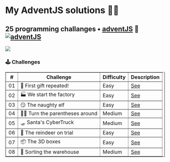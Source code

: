 # My AdventJS solutions 🎅🎄

## 25 programming challanges • <a href="https://adventjs.dev" target="_blank">adventJS</a> 🚀 [![adventJS](https://img.shields.io/badge/adventJS-fbbf24?style=flat-square&logo=JavaScript&logoColor=000000)](https://adventjs.dev)

<p> 
  <img src=https://i.imgur.com/mOUN7uE.png>
</p>

### 🕹️ Challenges

<table border="1">
  <thead>
    <tr>
      <th>#</th>
      <th>Challenge</th>
      <th>Difficulty</th>
      <th>Description</th>
    </tr>
  </thead>
  <tbody>
    <tr>
      <td>01</td>
      <td>🎁 First gift repeated!</td>
      <td>Easy</td>
      <td><a href="https://adventjs.dev/es/challenges/2023/1" target="_blank">See</a></td>
    </tr>
    <tr>
      <td>02</td>
      <td>🏭 We start the factory</td>
      <td>Easy</td>
      <td><a href="https://adventjs.dev/es/challenges/2023/2" target="_blank">See</a></td>
    </tr>
    <tr>
      <td>03</td>
      <td>😏 The naughty elf</td>
      <td>Easy</td>
      <td><a href="https://adventjs.dev/es/challenges/2023/3" target="_blank">See</a></td>
    </tr>
    <tr>
      <td>04</td>
      <td>😵‍💫 Turn the parentheses around</td>
      <td>Medium</td>
      <td><a href="https://adventjs.dev/es/challenges/2023/4" target="_blank">See</a></td>
    </tr>
    <tr>
      <td>05</td>
      <td>🛷 Santa's CyberTruck</td>
      <td>Medium</td>
      <td><a href="https://adventjs.dev/es/challenges/2023/5" target="_blank">See</a></td>
    </tr>
    <tr>
      <td>06</td>
      <td>🦌 The reindeer on trial</td>
      <td>Easy</td>
      <td><a href="https://adventjs.dev/es/challenges/2023/6" target="_blank">See</a></td>
    </tr>
    <tr>
      <td>07</td>
      <td>📦 The 3D boxes</td>
      <td>Easy</td>
      <td><a href="https://adventjs.dev/es/challenges/2023/7" target="_blank">See</a></td>
    </tr>
    <tr>
      <td>08</td>
      <td>🏬 Sorting the warehouse</td>
      <td>Medium</td>
      <td><a href="https://adventjs.dev/es/challenges/2023/8" target="_blank">See</a></td>
    </tr>
  </tbody>
</table>
